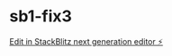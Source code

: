 # sb1-fix3

[Edit in StackBlitz next generation editor ⚡️](https://stackblitz.com/~/github.com/drmas001/sb1-fix3)